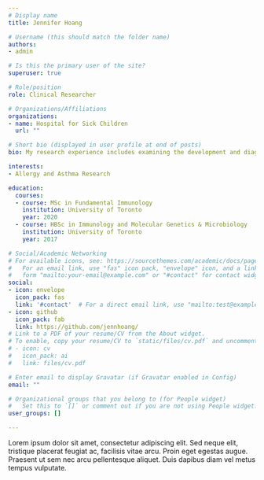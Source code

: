 ```yaml
---
# Display name
title: Jennifer Hoang

# Username (this should match the folder name)
authors:
- admin

# Is this the primary user of the site?
superuser: true

# Role/position
role: Clinical Researcher

# Organizations/Affiliations
organizations:
- name: Hospital for Sick Children
  url: ""

# Short bio (displayed in user profile at end of posts)
bio: My research experience includes examining the development and diagnosis of allergy and asthma in childhood.

interests:
- Allergy and Asthma Research

education:
  courses:
  - course: MSc in Fundamental Immunology
    institution: University of Toronto
    year: 2020
  - course: HBSc in Immunology and Molecular Genetics & Microbiology
    institution: University of Toronto
    year: 2017

# Social/Academic Networking
# For available icons, see: https://sourcethemes.com/academic/docs/page-builder/#icons
#   For an email link, use "fas" icon pack, "envelope" icon, and a link in the
#   form "mailto:your-email@example.com" or "#contact" for contact widget.
social:
- icon: envelope
  icon_pack: fas
  link: '#contact'  # For a direct email link, use "mailto:test@example.org".
- icon: github
  icon_pack: fab
  link: https://github.com/jennhoang/
# Link to a PDF of your resume/CV from the About widget.
# To enable, copy your resume/CV to `static/files/cv.pdf` and uncomment the lines below.
# - icon: cv
#   icon_pack: ai
#   link: files/cv.pdf

# Enter email to display Gravatar (if Gravatar enabled in Config)
email: ""

# Organizational groups that you belong to (for People widget)
#   Set this to `[]` or comment out if you are not using People widget.
user_groups: []

---
```


Lorem ipsum dolor sit amet, consectetur adipiscing elit. Sed neque elit, tristique placerat feugiat ac, facilisis vitae arcu. Proin eget egestas augue. Praesent ut sem nec arcu pellentesque aliquet. Duis dapibus diam vel metus tempus vulputate.
